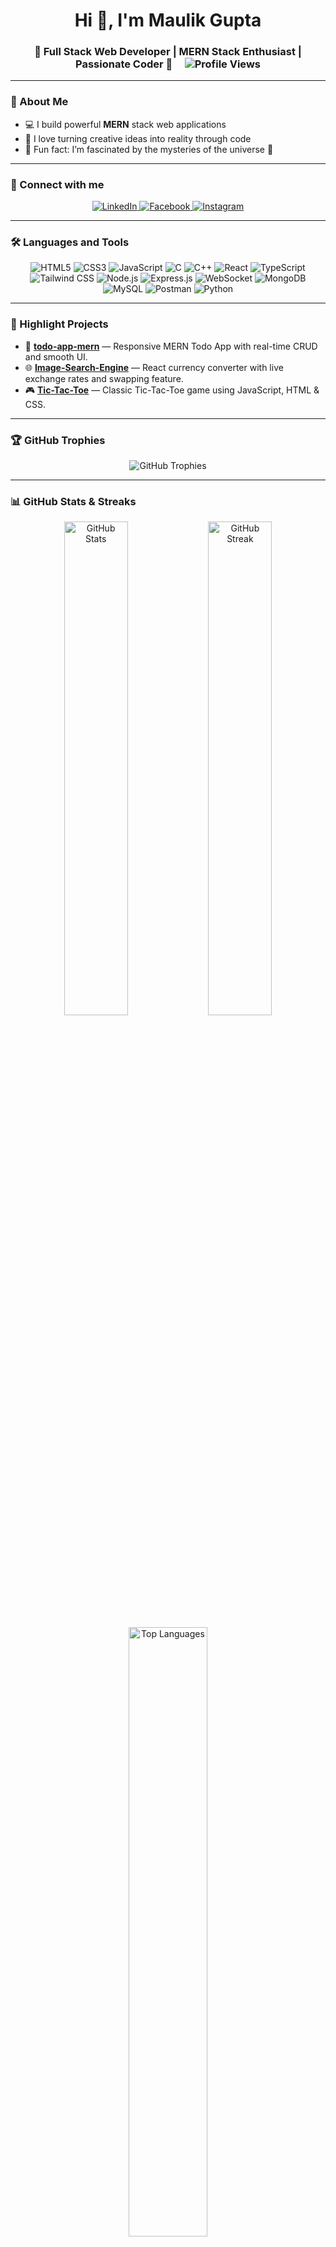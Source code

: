 <h1 align="center">
  Hi 👋, I'm 
  <span>
    Maulik Gupta
  </span>
</h1>

<h3 align="center">
  🚀 Full Stack Web Developer | MERN Stack Enthusiast | Passionate Coder 🚀
  &nbsp;&nbsp;&nbsp;
  <img src="https://komarev.com/ghpvc/?username=maulikgupta27&style=flat-square&color=blue" alt="Profile Views" />
</h3>

---

### 🌟 About Me

- 💻 I build powerful **MERN** stack web applications  
- 🚀 I love turning creative ideas into reality through code  
- 🧩 Fun fact: I’m fascinated by the mysteries of the universe 🌌

---

### 🔗 Connect with me

<p align="center">
  <a href="https://linkedin.com/in/guptamaulik27" target="_blank">
    <img src="https://img.shields.io/badge/LinkedIn-0077B5?style=for-the-badge&logo=linkedin&logoColor=white" alt="LinkedIn" />
  </a>
  <a href="https://fb.com/maulikg27" target="_blank">
    <img src="https://img.shields.io/badge/Facebook-1877F2?style=for-the-badge&logo=facebook&logoColor=white" alt="Facebook" />
  </a>
  <a href="https://instagram.com/_maulikgupta" target="_blank">
    <img src="https://img.shields.io/badge/Instagram-E4405F?style=for-the-badge&logo=instagram&logoColor=white" alt="Instagram" />
  </a>
</p>

---

### 🛠️ Languages and Tools

<p align="center">
  <img src="https://img.shields.io/badge/HTML5-E34F26?style=for-the-badge&logo=html5&logoColor=white" alt="HTML5"/>
  <img src="https://img.shields.io/badge/CSS3-1572B6?style=for-the-badge&logo=css3&logoColor=white" alt="CSS3"/>
  <img src="https://img.shields.io/badge/JavaScript-F7DF1E?style=for-the-badge&logo=javascript&logoColor=black" alt="JavaScript"/>
  <img src="https://img.shields.io/badge/C-00599C?style=for-the-badge&logo=c&logoColor=white" alt="C"/>
  <img src="https://img.shields.io/badge/C++-00599C?style=for-the-badge&logo=c%2B%2B&logoColor=white" alt="C++"/>
  <img src="https://img.shields.io/badge/React-20232A?style=for-the-badge&logo=react&logoColor=61DAFB" alt="React"/>
  <img src="https://img.shields.io/badge/TypeScript-3178C6?style=for-the-badge&logo=typescript&logoColor=white" alt="TypeScript"/>
  <img src="https://img.shields.io/badge/Tailwind_CSS-38B2AC?style=for-the-badge&logo=tailwind-css&logoColor=white" alt="Tailwind CSS"/>
  <img src="https://img.shields.io/badge/Node.js-339933?style=for-the-badge&logo=nodedotjs&logoColor=white" alt="Node.js"/>
  <img src="https://img.shields.io/badge/Express.js-000000?style=for-the-badge&logo=express&logoColor=white" alt="Express.js"/>
  <img src="https://img.shields.io/badge/WebSocket-010101?style=for-the-badge&logo=websocket&logoColor=white" alt="WebSocket" />
  <img src="https://img.shields.io/badge/MongoDB-47A248?style=for-the-badge&logo=mongodb&logoColor=white" alt="MongoDB"/>
  <img src="https://img.shields.io/badge/MySQL-4479A1?style=for-the-badge&logo=mysql&logoColor=white" alt="MySQL"/>
  <img src="https://img.shields.io/badge/Postman-FF6C37?style=for-the-badge&logo=postman&logoColor=white" alt="Postman"/>
  <img src="https://img.shields.io/badge/Python-3776AB?style=for-the-badge&logo=python&logoColor=white" alt="Python"/>
</p>

---

### 🚀 Highlight Projects

- 📝 **[todo-app-mern](https://github.com/maulikgupta27/todo-app-mern)** — Responsive MERN Todo App with real-time CRUD and smooth UI.  
- 🌐 **[Image-Search-Engine](https://github.com/maulikgupta27/Image-Search-Engine)** — React currency converter with live exchange rates and swapping feature.  
- 🎮 **[Tic-Tac-Toe](https://github.com/maulikgupta27/Tic-Tac-Toe)** — Classic Tic-Tac-Toe game using JavaScript, HTML & CSS.

---

### 🏆 GitHub Trophies

<p align="center">
  <img src="https://github-profile-trophy.vercel.app/?username=maulikgupta27&theme=radical&no-frame=true&no-bg=true" alt="GitHub Trophies"/>
</p>

---

### 📊 GitHub Stats & Streaks

<p align="center">
  <img src="https://github-readme-stats.vercel.app/api?username=maulikgupta27&show_icons=true&locale=en&theme=radical" alt="GitHub Stats" width="45%"/>
  <img src="https://github-readme-streak-stats.herokuapp.com/?user=maulikgupta27&theme=radical" alt="GitHub Streak" width="45%"/>
</p>

<p align="center">
  <img src="https://github-readme-stats.vercel.app/api/top-langs?username=maulikgupta27&show_icons=true&locale=en&layout=compact&theme=radical" alt="Top Languages" width="50%"/>
</p>

---

### 💬 Quote of the Day

<p align="center">
  <em>"Code is like humor. When you have to explain it, it’s bad." – Cory House</em>
</p>
